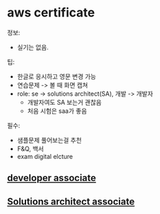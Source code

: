 # aws certificate


정보:
- 실기는 없음.

팁:
- 한글로 응시하고 영문 변경 가능
- 연습문제 -> 볼 때 화면 캡쳐
- role: se -> solutions architect(SA), 개발 -> 개발자
  - 개발자여도 SA 보는거 괜찮음
  - 처음 시험은 saa가 좋음


필수:
- 샘플문제 풀어보는걸 추천
- F&Q, 백서
- exam digital elcture


## [developer associate](../etc/developer-associate.md)

## [Solutions architect associate](../etc/Solutions-architect-associate.md)

